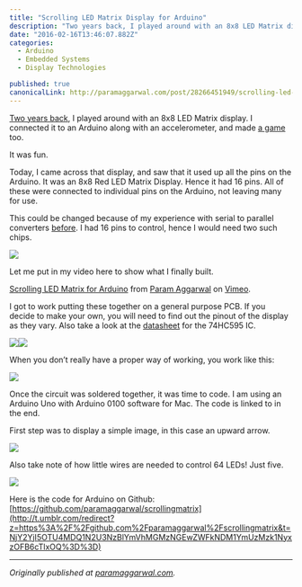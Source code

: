 ```yaml
---
title: "Scrolling LED Matrix Display for Arduino"
description: "Two years back, I played around with an 8x8 LED Matrix display. I connected it to an Arduino along with an accelerometer, and made a game too. Today, I came across that display, and saw that it used…"
date: "2016-02-16T13:46:07.882Z"
categories: 
  - Arduino
  - Embedded Systems
  - Display Technologies

published: true
canonicalLink: http://paramaggarwal.com/post/28266451949/scrolling-led-matrix-display-for-arduino
---
```


[Two years back](http://www.paramaggarwal.com/post/584027833/8x8-led-matrix), I played around with an 8x8 LED Matrix display. I connected it to an Arduino along with an accelerometer, and made [a game](http://t.umblr.com/redirect?z=https%3A%2F%2Fvimeo.com%2F5419056&t=M2UzZDU0N2Y0NTBjNDE5NThmYmUzMTA3NGJkYjE1NDMyYmQ1N2YwOCxzOFB6cTlxOQ%3D%3D) too.

It was fun.

Today, I came across that display, and saw that it used up all the pins on the Arduino. It was an 8x8 Red LED Matrix Display. Hence it had 16 pins. All of these were connected to individual pins on the Arduino, not leaving many for use.

This could be changed because of my experience with serial to parallel converters [before](http://www.paramaggarwal.com/post/584282671/in-this-circuit-three-single-digit-displays-have). I had 16 pins to control, hence I would need two such chips.

![](./asset-1.jpg)

Let me put in my video here to show what I finally built.

[Scrolling LED Matrix for Arduino](http://t.umblr.com/redirect?z=http%3A%2F%2Fvimeo.com%2F46572581&t=YTA4ZDY2NDlkNzY1ZDY3MTVhN2E0NzdhOGI1ZWViMTZiN2YwN2NlMCxzOFB6cTlxOQ%3D%3D) from [Param Aggarwal](http://t.umblr.com/redirect?z=http%3A%2F%2Fvimeo.com%2Fparamaggarwal&t=MzE4NjI2MWJkZDlmNjg3ODA5Y2FiZWY4MGI3NzFjZjg2OTk2NTcyOCxzOFB6cTlxOQ%3D%3D) on [Vimeo](http://t.umblr.com/redirect?z=http%3A%2F%2Fvimeo.com&t=MjEyODM1NTY2NzBkMzE3ZjE5ODM3YTBlNGZhNmU2ZDdlMTJiZmE1OCxzOFB6cTlxOQ%3D%3D).

I got to work putting these together on a general purpose PCB. If you decide to make your own, you will need to find out the pinout of the display as they vary. Also take a look at the [datasheet](http://t.umblr.com/redirect?z=http%3A%2F%2Fwww.nxp.com%2Fdocuments%2Fdata_sheet%2F74HC_HCT595.pdf&t=OTY5ZmRkMzlmZGJmNjZhMmJiYTI1NjRmZDJiMDZjYmVkYTg3MGUxZSxzOFB6cTlxOQ%3D%3D) for the 74HC595 IC.

![](./asset-2.jpg)![](./asset-3.jpg)

When you don’t really have a proper way of working, you work like this:

![](./asset-4.jpg)

Once the circuit was soldered together, it was time to code. I am using an Arduino Uno with Arduino 0100 software for Mac. The code is linked to in the end.

First step was to display a simple image, in this case an upward arrow.

![](./asset-5.jpg)

Also take note of how little wires are needed to control 64 LEDs! Just five.

![](./asset-6.jpg)

Here is the code for Arduino on Github: [https://github.com/paramaggarwal/scrollingmatrix](http://t.umblr.com/redirect?z=https%3A%2F%2Fgithub.com%2Fparamaggarwal%2Fscrollingmatrix&t=NjY2YjI5OTU4MDQ1N2U3NzBlYmVhMGMzNGEwZWFkNDM1YmUzMzk1NyxzOFB6cTlxOQ%3D%3D)

---

_Originally published at_ [_paramaggarwal.com_](http://paramaggarwal.com/post/28266451949/scrolling-led-matrix-display-for-arduino)_._
